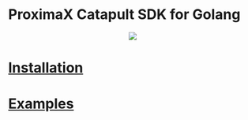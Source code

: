 # ProximaX Catapult SDK for Golang

<p align="center"> 
    <img src="./doc/catapult-nem2-sdk-go.jpg">
</p>

# [Installation](https://github.com/proximax-storage/go-xpx-catapult-sdk/wiki/Installation)

# [Examples](https://github.com/proximax-storage/go-xpx-catapult-sdk/wiki/Examples)

